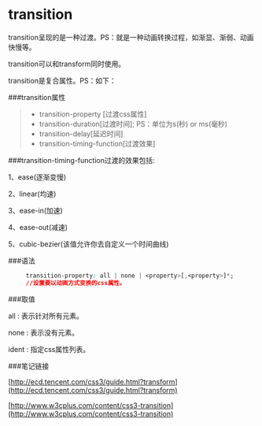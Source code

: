 transition
==========

transition呈现的是一种过渡。PS：就是一种动画转换过程，如渐显、渐弱、动画快慢等。

transition可以和transform同时使用。

transition是复合属性。PS：如下：

###transition属性
> - transition-property [过渡css属性]
> - transition-duration[过渡时间]; PS：单位为s(秒) or ms(毫秒)
> - transition-delay[延迟时间]
> - transition-timing-function[过渡效果]

###transition-timing-function过渡的效果包括:

1、ease(逐渐变慢)

2、linear(均速)

3、ease-in(加速)

4、ease-out(减速)

5、cubic-bezier(该值允许你去自定义一个时间曲线)

###语法

```css
     transition-property: all | none | <property>[,<property>]*;
     //设置要以动画方式变换的css属性。
```

###取值

all : 表示针对所有元素。

none : 表示没有元素。

ident : 指定css属性列表。

###笔记链接

[http://ecd.tencent.com/css3/guide.html?transform](http://ecd.tencent.com/css3/guide.html?transform)

[http://www.w3cplus.com/content/css3-transition](http://www.w3cplus.com/content/css3-transition)


















